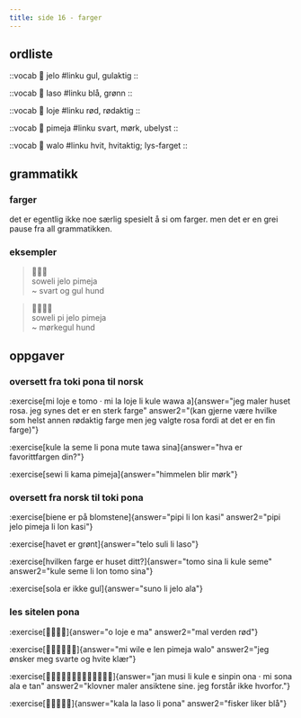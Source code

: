 ```yaml
---
title: side 16 - farger 
---
```

## ordliste

::vocab
󱤒 jelo
#linku
gul, gulaktig
::

::vocab
󱤣 laso
#linku
blå, grønn
::

::vocab
󱤫 loje
#linku
rød, rødaktig
::

::vocab
󱥏 pimeja
#linku
svart, mørk, ubelyst
::

::vocab
󱥲 walo
#linku
hvit, hvitaktig; lys-farget
::

## grammatikk
### farger

det er egentlig ikke noe særlig spesielt å si om farger. men det er en grei pause fra all grammatikken.

### eksempler
> 󱥢󱤒󱥏 \
> soweli jelo pimeja \
> ~ svart og gul hund

> 󱥢󱥍󱤒󱥏 \
> soweli pi jelo pimeja \
> ~ mørkegul hund

## oppgaver
### oversett fra toki pona til norsk
:exercise[mi loje e tomo · mi la loje li kule wawa a]{answer="jeg maler huset rosa. jeg synes det er en sterk farge" answer2="(kan gjerne være hvilke som helst annen rødaktig farge men jeg valgte rosa fordi at det er en fin farge)"}

:exercise[kule la seme li pona mute tawa sina]{answer="hva er favorittfargen din?"}

:exercise[sewi li kama pimeja]{answer="himmelen blir mørk"}

### oversett fra norsk til toki pona
:exercise[biene er på blomstene]{answer="pipi li lon kasi" answer2="pipi jelo pimeja li lon kasi"}

:exercise[havet er grønt]{answer="telo suli li laso"}

:exercise[hvilken farge er huset ditt?]{answer="tomo sina li kule seme" answer2="kule seme li lon tomo sina"}

:exercise[sola er ikke gul]{answer="suno li jelo ala"}

### les sitelen pona
:exercise[󱥄󱤫󱤉󱤰]{answer="o loje e ma" answer2="mal verden rød"}

:exercise[󱤴󱥷󱤉󱤥󱥏󱥲]{answer="mi wile e len pimeja walo" answer2="jeg ønsker meg svarte og hvite klær"}

:exercise[󱤑󱤻󱤧󱤞󱤉󱥟󱥆󱦜󱤴󱥡󱤂󱤉󱥧]{answer="jan musi li kule e sinpin ona · mi sona ala e tan" answer2="klovner maler ansiktene sine. jeg forstår ikke hvorfor."}

:exercise[󱤔󱤡󱤣󱤧󱥔]{answer="kala la laso li pona" answer2="fisker liker blå"}